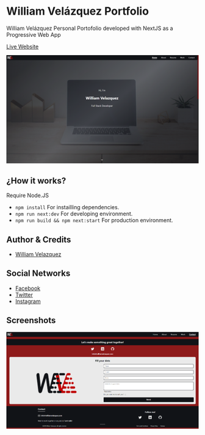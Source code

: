 # William Velázquez Portfolio

William Velázquez Personal Portofolio developed with NextJS as a Progressive Web App

[Live Website](https://williamvelazquez.com/)

![Home Page](./.readme-static/Home.png)

## ¿How it works?

Require Node.JS

* `npm install` For instailling dependencies.
* `npm run next:dev` For developing environment.
* `npm run build && npm next:start` For production environment.

## Author & Credits

- [William Velazquez](https://twitter.com/@WilliamVlazquez)

## Social Networks

- [Facebook]()
- [Twitter](https://twitter.com/@WilliamVlazquez)
- [Instagram]()

## Screenshots

![Contact Form](./.readme-static/Contact.png)

